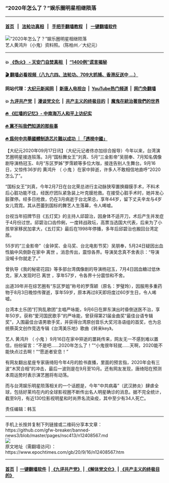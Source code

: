 ### “2020年怎么了？”娱乐圈明星相继陨落
------------------------

#### [首页](https://github.com/gfw-breaker/banned-news3/blob/master/README.md) &nbsp;&nbsp;|&nbsp;&nbsp; [法轮功真相](https://github.com/begood0513/basic/blob/master/README.md)  &nbsp;&nbsp;|&nbsp;&nbsp; [手把手翻墙教程](https://github.com/gfw-breaker/guides/wiki)  &nbsp;&nbsp;|&nbsp;&nbsp; [一键翻墙软件](https://github.com/gfw-breaker/nogfw/blob/master/README.md)  



<div><img alt="“2020年怎么了？”娱乐圈明星相继陨落" class="attachment-djy_600_400 size-djy_600_400 wp-post-image" src="https://i.epochtimes.com/assets/uploads/2019/01/1901140651102384-600x400.jpg"/>
<div class="caption">
 艺人黄鸿升（小鬼）资料照。（陈柏州／大纪元）
</div></div><hr/>

#### 💥 [《伪火》 - 天安门自焚真相 ](http://158.247.195.190:10000/videos/blog/weihuo.html)&nbsp; |&nbsp; [“1400例”谎言揭秘  ](http://158.247.195.190:10000/videos/blog/jiexi1400.html)

#### [ 🎬  翻墙必看视频（八九六四、法轮功、709大抓捕、香港反送中 ...）](https://github.com/gfw-breaker/links/blob/master/banned.md)

#### 网站代理：[大纪元新闻网](http://158.247.195.190:10080/gb/) &nbsp;|&nbsp; [新唐人电视台](http://158.247.195.190:8808/gb/)  &nbsp;|&nbsp; [YouTube热门频道](http://158.247.195.190/youtube.html) &nbsp;|&nbsp; [网门免翻墙](http://158.247.195.190:11000/show.aspx?name=ogHome)

#### 💥 [九评共产党](http://158.247.195.190:10000/videos/res/jiuping/)&nbsp; |&nbsp; [漫谈党文化](http://158.247.195.190:10000/videos/res/mtdwh/)&nbsp; |&nbsp; [共产主义的终极目的](http://158.247.195.190:10000/videos/res/zjmd/)&nbsp; |&nbsp; [魔鬼在統治著我們的世界](http://158.247.195.190:10000/videos/res/TheSpecter/)  

#### [ 🔥  《红墙的记忆》- 中南海万人和平上访纪实](http://158.247.195.190:10000/videos/news/../legend/index.html)

#### [ 🔥  黨不叫我們知道的那些事](http://158.247.195.190:10000/videos/news/truth02.html)

#### [ 🔥  爲何中共舉國體制造芯片難以成功 ｜「透視中國」](http://158.247.195.190:10000/videos/news/don03.html)

<div><p>
 【大纪元2020年09月17日讯】（大纪元记者佟亦加综合报导）今年以来，台湾演艺圈明星接连殒落。3月“国标舞女王”刘真、5月“三金影帝”吴朋奉、7月知名偶像剧导演杨冠玉、8月“东区罗姊”罗霈颖等多位大咖，接连告别人生舞台。9月16日，又惊传36岁的
 <ok href="https://www.epochtimes.com/gb/tag/%E9%BB%84%E9%B8%BF%E5%8D%87.html">
  黄鸿升
 </ok>
 （
 <ok href="https://www.epochtimes.com/gb/tag/%E5%B0%8F%E9%AC%BC.html">
  小鬼
 </ok>
 ）在家中猝逝，许多人不敢相信地直呼“2020怎么了”。
</p>
<p>
 “国标女王”刘真，今年2月7日在台北荣总进行主动脉狭窄置换瓣膜手术，不料术后心脏功能不佳，经医疗团队紧急装上叶克膜抢救。在接受心脏手术时，她并发心脏骤停。经多日抢救，仍在3月病逝于台北荣总，享年44岁，留下丈夫辛龙与4岁女儿霓霓。其从芭蕾到国标的舞艺人生落幕，令人唏嘘。
</p>
<p>
 台视当年招牌节目《五灯奖》的主持人邱碧治，因身体不适开刀，术后产生并发症于4月份过世。邱碧治口齿伶俐，一度转战政坛，高票当选国大代表，后来为了小孩举家移民加拿大，《五灯奖》最后在1998年停播，多年后邱碧治也搬回台湾定居。
</p>
<p>
 55岁的“三金影帝”（金钟奖、金马奖、台北电影节奖）吴朋奉，5月24日疑因出血性脑中风倒卧在家中
 <ok href="https://www.epochtimes.com/gb/tag/%E7%A6%BB%E4%B8%96.html">
  离世
 </ok>
 。消息传出，震惊各界。导演吴念真不舍表示：“导演没喊卡你就走了。”
</p>
<p>
 曾执导《我的秘密花园》等多部台湾偶像剧的导演杨冠玉，7月4日因血糖过低休克，家人发现时已
 <ok href="https://www.epochtimes.com/gb/tag/%E7%A6%BB%E4%B8%96.html">
  离世
 </ok>
 ，享年57岁，令各界十分震惊和不舍。
</p>
<p>
 出道39年并在综艺圈有“东区罗姐”称号的罗霈颖（原名：罗璧玲），因服用多重药物于8月3日晚惊传骤逝，享年59岁，原本再过8天即将度过60岁生日，令人唏嘘。
</p>
<p>
 台湾本土乐团“打狗乱歌团”主唱严咏能，9月6日在屏东演出时昏倒送医不治，享年50岁。获称“爱河国民歌手”的严咏能，曾获得第21届金曲奖“最佳台语专辑奖”，入围最佳台语男歌手奖，并获得台湾原创音乐大奖河洛语组的首奖，也为总统蔡英文创作竞选专辑《台湾美乐地》歌曲《转来key》。
</p>
<p>
 艺人
 <ok href="https://www.epochtimes.com/gb/tag/%E9%BB%84%E9%B8%BF%E5%8D%87.html">
  黄鸿升
 </ok>
 （
 <ok href="https://www.epochtimes.com/gb/tag/%E5%B0%8F%E9%AC%BC.html">
  小鬼
 </ok>
 ）9月16日在家中猝逝的噩耗传来，网友无一不感到难以置信，纷纷留言：“不是吧……2020年怎么了！”“小鬼很年轻就……天啊，2020能不能快点过去啊！”“愿逝者安息！”
</p>
<p>
 有网友翻出星座专家唐绮阳今年4月的脸书直播，里面的预言指，2020年会有三波“木冥合相”的冲击，最后一波则是在9月至10月。还有网友发现，唐绮阳在预测本周运势时表示演艺圈将有动荡。
</p>
<p>
 而与台湾娱乐明星陨落相关的一个话题是，今年“中共病毒”（武汉肺炎）肆虐全球，包括好莱坞在内的全球影视圈不断传出名人明星确诊的消息。据不完全统计，截至9月，有近130位影视明星和时尚界名流染疫，其中至少有34人死亡。
</p>
<p>
 责任编辑：韩玉
</p>
</div>
<hr/>
手机上长按并复制下列链接或二维码分享本文章：<br/>
https://github.com/gfw-breaker/banned-news3/blob/master/pages/nsc413/n12408567.md <br/>
<a href='https://github.com/gfw-breaker/banned-news3/blob/master/pages/nsc413/n12408567.md'><img src='https://github.com/gfw-breaker/banned-news3/blob/master/pages/nsc413/n12408567.md.png'/></a> <br/>
原文地址（需翻墙访问）：https://www.epochtimes.com/gb/20/9/16/n12408567.htm


------------------------
#### [首页](https://github.com/gfw-breaker/banned-news3/blob/master/README.md) &nbsp;|&nbsp; [一键翻墙软件](https://github.com/gfw-breaker/nogfw/blob/master/README.md) &nbsp;| [《九评共产党》](https://github.com/gfw-breaker/9ping.md/blob/master/README.md#九评之一评共产党是什么) | [《解体党文化》](https://github.com/gfw-breaker/jtdwh.md/blob/master/README.md) | [《共产主义的终极目的》](https://github.com/gfw-breaker/gczydzjmd.md/blob/master/README.md)


<img src='http://gfw-breaker.win/banned-news3/pages/nsc413/n12408567.md' width='0px' height='0px'/>